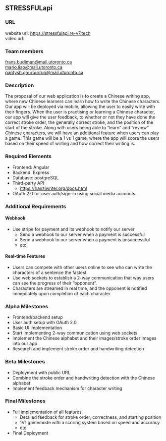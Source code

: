 ## STRESSFULapi

### URL
website url: https://stressfulapi.re-v7.tech  
video url: 

### Team members
frans.budiman@mail.utoronto.ca  
mario.liao@mail.utoronto.ca  
pantysh.ghurburrun@mail.utoronto.ca 
### Description
The proposal of our web application is to create a Chinese writing app, where new Chinese learners can learn how to write the Chinese characters. Our app will be deployed via mobile, allowing the user to easily write with their fingers. When the user is practising or learning a Chinese character, our app will give the user feedback, to whether or not they have done the correct stroke order, the generally correct stroke, and the position of the start of the stroke. Along with users being able to “learn” and “review” Chinese characters, we will have an additional feature when users can play a game. This game will be a 1 vs 1 game, where the app will score the users based on their speed of writing and how correct their writing is.
### Required Elements
- Frontend: Angular  
- Backend: Express  
- Database: postgreSQL  
- Third-party API:   
    - https://hanziwriter.org/docs.html
- OAuth 2.0 for user auth/sign-in using social media accounts
### Additional Requirements
#### Webhook 
- Use stripe for payment and its webhook to notify our server
    - Send a webhook to our server when a payment is successful
    - Send a webhook to our server when a payment is unsuccessful
    - etc

#### Real-time Features
- Users can compete with other users online to see who can write the characters of a sentence the fastest.
- Use web sockets to establish a 2-way communication that way users can see the progress of their “opponent”.
- Characters are streamed in real time, and the opponent is notified immediately upon completion of each character.
### Alpha Milestones
- Frontend/backend setup 
- User auth setup with OAuth 2.0
- Basic UI implementation
- Start implementing 2-way communication using web sockets
- Implement the Chinese alphabet and their images/stroke order images into our app
- Research and implement stroke order and handwriting detection
### Beta Milestones
- Deployment with public URL
- Combine the stroke order and handwriting detection with the Chinese alphabet
- Implement feedback mechanism for character writing
### Final Milestones
- Full implementation of all features
    - Detailed feedback for stroke order, correctness, and starting position
    - 1V1 gamemode with a scoring system based on speed and accuracy
    - etc
- Final Deployment
